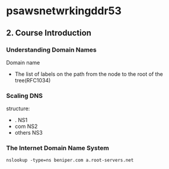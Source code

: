 # psawsnetwrkingddr53
## 2. Course Introduction
### Understanding Domain Names
Domain name
- The list of labels on the path from the node to the root of the tree(RFC1034)


### Scaling DNS
structure:
- . NS1
- com NS2
- others NS3


### The Internet Domain Name System
```
nslookup -type=ns beniper.com a.root-servers.net
```
